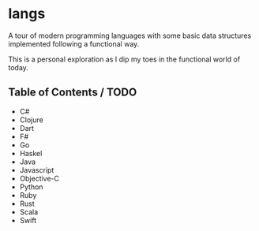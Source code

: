 # langs
A tour of modern programming languages with some basic data structures implemented following a functional way.

This is a personal exploration as I dip my toes in the functional world of today.

## Table of Contents / TODO
- C#
- Clojure
- Dart
- F#
- Go
- Haskel
- Java
- Javascript
- Objective-C
- Python
- Ruby
- Rust
- Scala
- Swift
